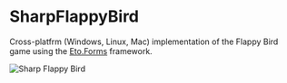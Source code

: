 # SharpFlappyBird

Cross-platfrm (Windows, Linux, Mac) implementation of the Flappy Bird game using the [Eto.Forms](https://github.com/picoe/Eto) framework.

![Sharp Flappy Bird](https://xfx.net/stackoverflow/SharpFlappyBird/sfp01.png)
